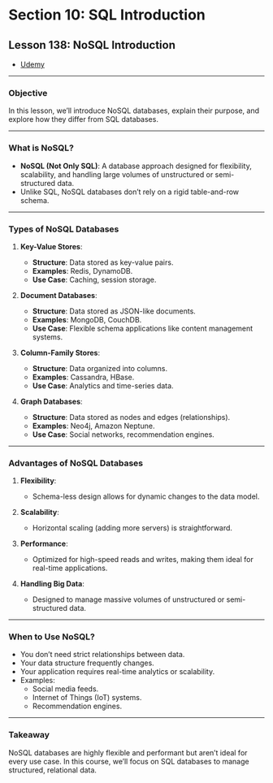 # Section 10: SQL Introduction

## **Lesson 138: NoSQL Introduction**

- [Udemy](https://www.udemy.com/course/nodejs-the-complete-guide/learn/lecture/11738944#overview)

---

### **Objective**

In this lesson, we’ll introduce NoSQL databases, explain their purpose, and explore how they differ from SQL databases.

---

### **What is NoSQL?**

- **NoSQL (Not Only SQL)**: A database approach designed for flexibility, scalability, and handling large volumes of unstructured or semi-structured data.
- Unlike SQL, NoSQL databases don’t rely on a rigid table-and-row schema.

---

### **Types of NoSQL Databases**

1. **Key-Value Stores**:

   - **Structure**: Data stored as key-value pairs.
   - **Examples**: Redis, DynamoDB.
   - **Use Case**: Caching, session storage.

2. **Document Databases**:

   - **Structure**: Data stored as JSON-like documents.
   - **Examples**: MongoDB, CouchDB.
   - **Use Case**: Flexible schema applications like content management systems.

3. **Column-Family Stores**:

   - **Structure**: Data organized into columns.
   - **Examples**: Cassandra, HBase.
   - **Use Case**: Analytics and time-series data.

4. **Graph Databases**:
   - **Structure**: Data stored as nodes and edges (relationships).
   - **Examples**: Neo4j, Amazon Neptune.
   - **Use Case**: Social networks, recommendation engines.

---

### **Advantages of NoSQL Databases**

1. **Flexibility**:

   - Schema-less design allows for dynamic changes to the data model.

2. **Scalability**:

   - Horizontal scaling (adding more servers) is straightforward.

3. **Performance**:

   - Optimized for high-speed reads and writes, making them ideal for real-time applications.

4. **Handling Big Data**:
   - Designed to manage massive volumes of unstructured or semi-structured data.

---

### **When to Use NoSQL?**

- You don’t need strict relationships between data.
- Your data structure frequently changes.
- Your application requires real-time analytics or scalability.
- Examples:
  - Social media feeds.
  - Internet of Things (IoT) systems.
  - Recommendation engines.

---

### **Takeaway**

NoSQL databases are highly flexible and performant but aren’t ideal for every use case. In this course, we’ll focus on SQL databases to manage structured, relational data.
